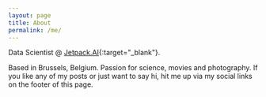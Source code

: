 ```yaml
---
layout: page
title: About
permalink: /me/
---
```


Data Scientist @ [Jetpack.AI](https://jetpack.ai/){:target="_blank"}. 

Based in Brussels, Belgium. Passion for science, movies and photography. If you like any of my posts or just want to say hi,
hit me up via my social links on the footer of this page.